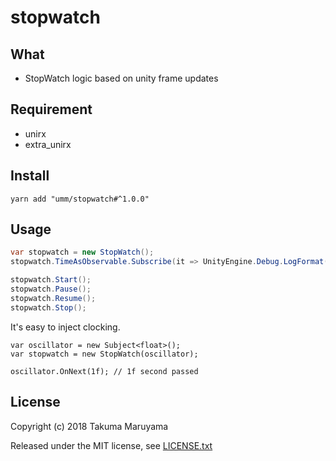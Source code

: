 # stopwatch

## What

- StopWatch logic based on unity frame updates 

## Requirement

- unirx
- extra\_unirx

## Install

```shell
yarn add "umm/stopwatch#^1.0.0"
```

## Usage

```csharp
var stopwatch = new StopWatch();
stopwatch.TimeAsObservable.Subscribe(it => UnityEngine.Debug.LogFormat("time: {0}", it);

stopwatch.Start();
stopwatch.Pause();
stopwatch.Resume();
stopwatch.Stop();
```

It's easy to inject clocking.

```
var oscillator = new Subject<float>();
var stopwatch = new StopWatch(oscillator);

oscillator.OnNext(1f); // 1f second passed 
```

## License

Copyright (c) 2018 Takuma Maruyama

Released under the MIT license, see [LICENSE.txt](LICENSE.txt)

